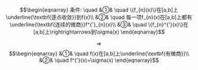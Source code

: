 $$\begin{eqnarray}
条件: \quad
&①& \quad \{f_{n}(x)\}在[a,b]上\underline{\textbf{逐点收敛}}到f(x)\\
&②& \quad 每一项f_{n}(x)在[a,b]上都有\underline{\textbf{连续的微商}}f^{'}_{n}(x)\\
&③& \quad \{f_{n}^{'}(x)\}在[a,b]上\rightrightarrows到\sigma(x)
\end{eqnarray}$$

$$\Rightarrow$$
$$\begin{eqnarray}
&①& \quad f(x)在[a,b]上\underline{\textbf{有微商}}\\
&②& \quad f^{'}(x)=\sigma(x)
\end{eqnarray}$$